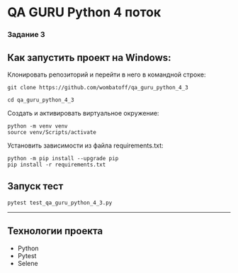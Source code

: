 # QA GURU Python 4 поток
### Задание 3



## Как запустить проект на Windows:

Клонировать репозиторий и перейти в него в командной строке:

```
git clone https://github.com/wombatoff/qa_guru_python_4_3
```

```
cd qa_guru_python_4_3
```

Создать и активировать виртуальное окружение:

```
python -m venv venv
source venv/Scripts/activate
```


Установить зависимости из файла requirements.txt:

```
python -m pip install --upgrade pip
pip install -r requirements.txt
```

## Запуск тест

```
pytest test_qa_guru_python_4_3.py
```


---

## Технологии проекта

- Python
- Pytest
- Selene

